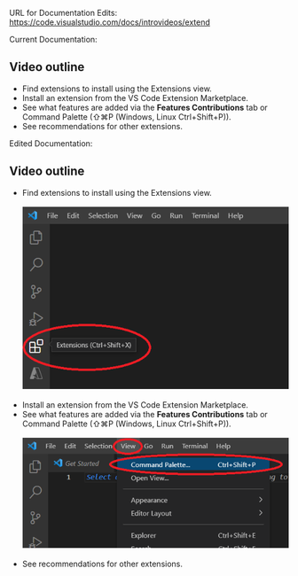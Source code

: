 URL for Documentation Edits: https://code.visualstudio.com/docs/introvideos/extend

Current Documentation:

<h2 id="_video-outline" data-needslink="_video-outline">Video outline</h2>
<ul>
<li>Find extensions to install using the Extensions view.</li>
<li>Install an extension from the VS Code Extension Marketplace.</li>
<li>See what features are added via the <strong>Features Contributions</strong> tab or Command Palette (<span class="dynamic-keybinding" data-commandId="workbench.action.showCommands" data-osx="⇧⌘P" data-win="Ctrl+Shift+P" data-linux="Ctrl+Shift+P"><span class="keybinding">⇧⌘P</span> (Windows, Linux <span class="keybinding">Ctrl+Shift+P</span>)</span>).</li>
<li>See recommendations for other extensions.</li>
</ul>

Edited Documentation:

<h2 id="_video-outline" data-needslink="_video-outline">Video outline</h2>
<ul>
<li>Find extensions to install using the Extensions view.</li><br>
<img src="Extensions-Screenshots/extensions-view.png"><br><br>
<li>Install an extension from the VS Code Extension Marketplace.</li>
<li>See what features are added via the <strong>Features Contributions</strong> tab or Command Palette (<span class="dynamic-keybinding" data-commandId="workbench.action.showCommands" data-osx="⇧⌘P" data-win="Ctrl+Shift+P" data-linux="Ctrl+Shift+P"><span class="keybinding">⇧⌘P</span> (Windows, Linux <span class="keybinding">Ctrl+Shift+P</span>)</span>).</li><br>
<img src="Extensions-Screenshots/open-command-palette.png"><br><br>
<li>See recommendations for other extensions.</li>
</ul>